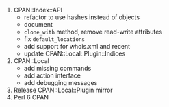 1. CPAN::Index::API
   - refactor to use hashes instead of objects
   - document
   - `clone_with` method, remove read-write attributes
   - fix `default_locations`
   - add support for whois.xml and recent
   - update CPAN::Local::Plugin::Indices
2. CPAN::Local
   - add missing commands
   - add action interface
   - add debugging messages
3. Release CPAN::Local::Plugin mirror
4. Perl 6 CPAN
